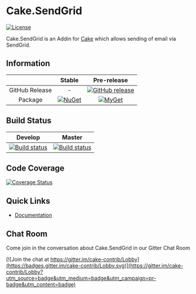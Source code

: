 # Cake.SendGrid

[![License](http://img.shields.io/:license-mit-blue.svg)](http://cake-contrib.mit-license.org)

Cake.SendGrid is an Addin for [Cake](http://cakebuild.net/) which allows sending of email via SendGrid.

## Information

| |Stable|Pre-release|
|:--:|:--:|:--:|
|GitHub Release|-|[![GitHub release](https://img.shields.io/github/release/cake-contrib/Cake.SendGrid.svg)](https://github.com/cake-contrib/Cake.SendGrid/releases/latest)|
|Package|[![NuGet](https://img.shields.io/nuget/v/Cake.SendGrid.svg)](https://www.nuget.org/packages/Cake.SendGrid)|[![MyGet](https://img.shields.io/myget/cake-contrib/vpre/Cake.SendGrid.svg)](http://myget.org/feed/cake-contrib/package/nuget/Cake.SendGrid)|

## Build Status

|Develop|Master|
|:--:|:--:|
|[![Build status](https://ci.appveyor.com/api/projects/status/fheg6neg8kv1803h/branch/develop?svg=true)](https://ci.appveyor.com/project/cakecontrib/cake-sendgrid/branch/develop)|[![Build status](https://ci.appveyor.com/api/projects/status/fheg6neg8kv1803h/branch/develop?svg=true)](https://ci.appveyor.com/project/cakecontrib/cake-sendgrid/branch/master)|

## Code Coverage

[![Coverage Status](https://coveralls.io/repos/github/cake-contrib/Cake.SendGrid/badge.svg)](https://coveralls.io/github/cake-contrib/Cake.SendGrid)

## Quick Links

- [Documentation](https://cake-contrib.github.io/Cake.SendGrid/)

## Chat Room
Come join in the conversation about Cake.SendGrid in our Gitter Chat Room

[![Join the chat at https://gitter.im/cake-contrib/Lobby](https://badges.gitter.im/cake-contrib/Lobby.svg)](https://gitter.im/cake-contrib/Lobby?utm_source=badge&utm_medium=badge&utm_campaign=pr-badge&utm_content=badge)
